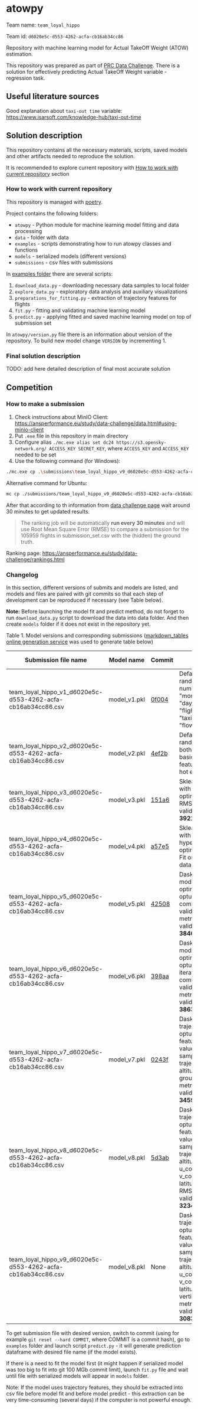 # atowpy

Team name: `team_loyal_hippo`

Team id: `d6020e5c-d553-4262-acfa-cb16ab34cc86`

Repository with machine learning model for Actual TakeOff Weight (ATOW) estimation. 

This repository was prepared as part of [PRC Data Challenge](https://ansperformance.eu/study/data-challenge/).
There is a solution for effectively predicting Actual TakeOff Weight variable - regression task.

## Useful literature sources

Good explanation about `taxi-out time` variable: https://www.isarsoft.com/knowledge-hub/taxi-out-time

## Solution description

This repository contains all the necessary materials, scripts, saved models and 
other artifacts needed to reproduce the solution. 

It is recommended to explore current repository with [How to work with current repository](#how-to-work-with-current-repository) section

### How to work with current repository

This repository is managed with [poetry](https://python-poetry.org/).

Project contains the following folders: 

* `atowpy` - Python module for machine learning model fitting and data processing
* `data` - folder with data 
* `examples` - scripts demonstrating how to run atowpy classes and functions
* `models` - serialized models (different versions)
* `submissions` - csv files with submissions

In [examples folder](./examples) there are several scripts: 

1. `download_data.py` - downloading necessary data samples to local folder
2. `explore_data.py` - exploratory data analysis and auxiliary visualizations
3. `preparations_for_fitting.py` - extraction of trajectory features for flights
4. `fit.py` - fitting and validating machine learning model 
5. `predict.py` - applying fitted and saved machine learning model on top of submission set

In `atowpy/version.py` file there is an information about version of the repository. To build new model change 
`VERSION` by incrementing 1. 

### Final solution description

TODO: add here detailed description of final most accurate solution

## Competition

### How to make a submission 

1. Check instructions about MinIO Client: https://ansperformance.eu/study/data-challenge/data.html#using-minio-client
2. Put `.exe` file in this repository in main directory
3. Configure alias `./mc.exe alias set dc24 https://s3.opensky-network.org/ ACCESS_KEY SECRET_KEY`, where `ACCESS_KEY` and `ACCESS_KEY` needed to be set
4. Use the following command (for Windows): 

```Bash
./mc.exe cp .\submissions\team_loyal_hippo_v9_d6020e5c-d553-4262-acfa-cb16ab34cc86.csv dc24/submissions/team_loyal_hippo_v9_d6020e5c-d553-4262-acfa-cb16ab34cc86.csv
```

Alternative command for Ubuntu:

```Bash
mc cp ./submissions/team_loyal_hippo_v9_d6020e5c-d553-4262-acfa-cb16ab34cc86.csv dc24/submissions/team_loyal_hippo_v9_d6020e5c-d553-4262-acfa-cb16ab34cc86.csv
```

After that according to th information from [data challenge page](https://ansperformance.eu/study/data-challenge/data.html#ranking)
wait around 30 minutes to get updated results.

> The ranking job will be automatically **run every 30 minutes** and will 
> use Root Mean Square Error (RMSE) to compare a submission for the 105959 
> flights in submission_set.csv with the (hidden) the ground truth.

Ranking page: https://ansperformance.eu/study/data-challenge/rankings.html

### Changelog

In this section, different versions of submits and models are listed, 
and models and files are paired with git commits so that each step of development
can be reproduced if necessary (see Table below).

**Note:** Before launching the model fit and predict method, do not forget to run `download_data.py` script
to download the data into data folder. And then create `models` folder if it does not exist in the repository yet.

Table 1. Model versions and corresponding submissions ([markdown_tables online generation service](https://tablesgenerator.com/markdown_tables) was used to generate table below)

| **Submission file name**                                     | **Model name** | **Commit**                                                                                   | **Description**                                                                                                                                                                                                                                                                          | **RMSE on leaderboard** |
|--------------------------------------------------------------|----------------|----------------------------------------------------------------------------------------------|------------------------------------------------------------------------------------------------------------------------------------------------------------------------------------------------------------------------------------------------------------------------------------------|-------------------------|
| team_loyal_hippo_v1_d6020e5c-d553-4262-acfa-cb16ab34cc86.csv | model_v1.pkl   | [0f004](https://github.com/Dreamlone/atowpy/commit/0f004586ae3070c4d4df82e9820b0d9279972691) | Default sklearn random forest with numerical  features: "month", "day_of_week", "flight_duration", "taxiout_time", "flown_distance"                                                                                                                                                      | -                       |
| team_loyal_hippo_v2_d6020e5c-d553-4262-acfa-cb16ab34cc86.csv | model_v2.pkl   | [4ef2b](https://github.com/Dreamlone/atowpy/commit/4ef2b071f81fa161f053e0273051e7386aa78494) | Default sklearn random forest with both numerical and basic categorical features (using one hot encoding)                                                                                                                                                                                | -                       |
| team_loyal_hippo_v3_d6020e5c-d553-4262-acfa-cb16ab34cc86.csv | model_v3.pkl   | [151a6](https://github.com/Dreamlone/atowpy/commit/151a6a0eba9f6b85bb66924ee18a1fb893423386) | Sklearn random forest with hyperperameters optimized by optuna. RMSE metric on local validation sample: **3921.87**                                                                                                                                                                      | -                       |
| team_loyal_hippo_v4_d6020e5c-d553-4262-acfa-cb16ab34cc86.csv | model_v4.pkl   | [a57e5](https://github.com/Dreamlone/atowpy/commit/a57e50ef4f4aabedbef2ebc9b10271386e7f85bf) | Sklearn random forest with extended hyperperameters optimized by optuna. Fit on the whole dataset                                                                                                                                                                                        | -                       |
| team_loyal_hippo_v5_d6020e5c-d553-4262-acfa-cb16ab34cc86.csv | model_v5.pkl   | [42508](https://github.com/Dreamlone/atowpy/commit/4250820f6b5f34316a999d9af18881c47e5da1c0) | Dask XGBoost simple model with optimization through optuna and rmse combination train 0.9 validation 0.1. RMSE metric on local validation sample: **3846.81**                                                                                                                            | -                       |
| team_loyal_hippo_v6_d6020e5c-d553-4262-acfa-cb16ab34cc86.csv | model_v6.pkl   | [398aa](https://github.com/Dreamlone/atowpy/commit/398aa3fb58ca3c946e00c2b3ca4dd0a96c3c104c) | Dask XGBoost simple model with optimization through optuna (with 20 iterations) and rmse combination train 0.9 validation 0.1. RMSE metric on local validation sample: **3863**                                                                                                          | 3863.07                 |
| team_loyal_hippo_v7_d6020e5c-d553-4262-acfa-cb16ab34cc86.csv | model_v7.pkl   | [0243f](https://github.com/Dreamlone/atowpy/commit/0243fe1149c5fdd5df5f5cc7f4e5b051c4fd2908) | Dask XGBoost trajectory models with optuna and trajectory features first 30 values with 3s sampling. Used trajectory features are altitude and groundspeed. RMSE metric on local validation sample: **3459**                                                                             | 3452.92                 |
| team_loyal_hippo_v8_d6020e5c-d553-4262-acfa-cb16ab34cc86.csv | model_v8.pkl   | [5d3ab](https://github.com/Dreamlone/atowpy/commit/5d3ab56b22f9ac9546d75fe71e8a9d6688c08d32) | Dask XGBoost trajectory models with optuna and trajectory features first 30 values with 3s sampling. Used trajectory features are: altitude, groundspeed, u_component_of_wind, v_component_of_wind, latitude, longitude. RMSE metric on local validation sample: **3234**                | 3215.64                 |
| team_loyal_hippo_v9_d6020e5c-d553-4262-acfa-cb16ab34cc86.csv | model_v8.pkl   | None                                                                                         | Dask XGBoost trajectory models with optuna and trajectory features first 30 values with 3s sampling. Used trajectory features are: altitude, groundspeed, u_component_of_wind, v_component_of_wind, latitude, longitude, vertical_rate. RMSE metric on local validation sample: **3083** | -                       |

To get submission file with desired version, switch to commit (using for example `git reset --hard COMMIT`, where COMMIT is a commit hash), go to `examples` folder and 
launch script `predict.py` - it will generate prediction dataframe with desired file name (if the model exists).

If there is a need to fit the model first (it might happen if serialized model was too big to fit into 
git 100 MGb commit limit), launch `fit.py` file and wait until file with serialized models will appear in `models` folder.

Note: If the model uses trajectory features, they should be extracted into csv file before model fit and before model predict - this extraction 
can be very time-consuming (several days) if the computer is not powerful enough.
